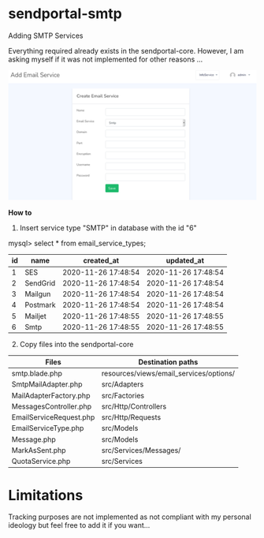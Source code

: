 # sendportal-smtp
Adding SMTP Services

Everything required already exists in the sendportal-core. However, I am asking myself if it was not implemented for  other reasons ...

![Add services interface](sendportal.png)

**How to**

1. Insert service type "SMTP" in database with the id "6"

mysql> select * from email_service_types;     

id | name     | created_at          | updated_at        
---|---|---|---
1 | SES      | 2020-11-26 17:48:54 | 2020-11-26 17:48:54
2 | SendGrid | 2020-11-26 17:48:54 | 2020-11-26 17:48:54 
3 | Mailgun  | 2020-11-26 17:48:54 | 2020-11-26 17:48:54 
4 | Postmark | 2020-11-26 17:48:54 | 2020-11-26 17:48:54 
5 | Mailjet  | 2020-11-26 17:48:55 | 2020-11-26 17:48:55 
6 | Smtp     | 2020-11-26 17:48:55 | 2020-11-26 17:48:55 

2. Copy files into the sendportal-core

Files | Destination paths
------| -------
smtp.blade.php | resources/views/email_services/options/
SmtpMailAdapter.php | src/Adapters
MailAdapterFactory.php | src/Factories
MessagesController.php | src/Http/Controllers
EmailServiceRequest.php | src/Http/Requests
EmailServiceType.php | src/Models
Message.php | src/Models
MarkAsSent.php | src/Services/Messages/
QuotaService.php | src/Services


Limitations
==
Tracking purposes are not implemented as not compliant with my personal ideology but feel free to add it if you want...

